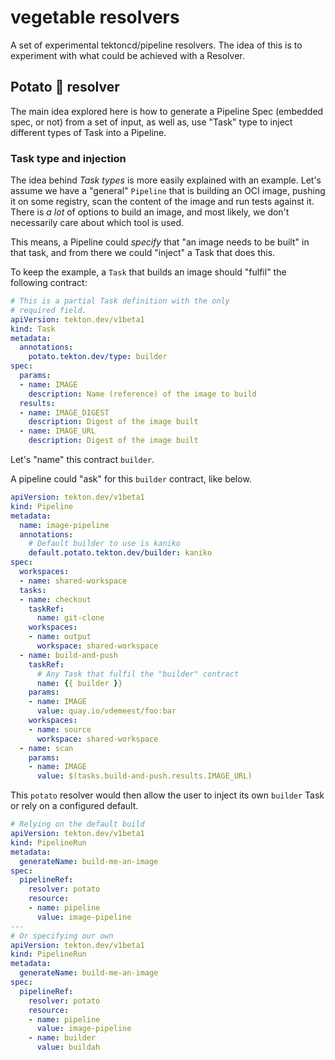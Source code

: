 # vegetable resolvers

A set of experimental tektoncd/pipeline resolvers. The idea of this is
to experiment with what could be achieved with a Resolver.

## Potato 🥔 resolver


The main idea explored here is how to generate a Pipeline Spec
(embedded spec, or not) from a set of input, as well as, use "Task"
type to inject different types of Task into a Pipeline.

### Task type and injection

The idea behind *Task types* is more easily explained with an
example. Let's assume we have a "general" `Pipeline` that is building
an OCI image, pushing it on some registry, scan the content of the
image and run tests against it.  There is *a lot* of options to build
an image, and most likely, we don't necessarily care about which tool
is used.

This means, a Pipeline could *specify* that "an image needs to be
built" in that task, and from there we could "inject" a Task that does
this.

To keep the example, a `Task` that builds an image should "fulfil" the
following contract:

```yaml
# This is a partial Task definition with the only
# required field.
apiVersion: tekton.dev/v1beta1
kind: Task
metadata:
  annotations:
    potato.tekton.dev/type: builder
spec:
  params:
  - name: IMAGE
    description: Name (reference) of the image to build
  results:
  - name: IMAGE_DIGEST
    description: Digest of the image built
  - name: IMAGE_URL
    description: Digest of the image built
```

Let's "name" this contract `builder`.

A pipeline could "ask" for this `builder` contract, like below.

```yaml
apiVersion: tekton.dev/v1beta1
kind: Pipeline
metadata:
  name: image-pipeline
  annotations:
    # Default builder to use is kaniko
    default.potato.tekton.dev/builder: kaniko
spec:
  workspaces:
  - name: shared-workspace
  tasks:
  - name: checkout
    taskRef:
      name: git-clone
    workspaces:
    - name: output
      workspace: shared-workspace
  - name: build-and-push
    taskRef:
      # Any Task that fulfil the "builder" contract
      name: {{ builder }}
    params:
    - name: IMAGE
      value: quay.io/vdemeest/foo:bar
    workspaces:
    - name: source
      workspace: shared-workspace
  - name: scan
    params:
    - name: IMAGE
      value: $(tasks.build-and-push.results.IMAGE_URL)
```

This `potato` resolver would then allow the user to inject its own
`builder` Task or rely on a configured default.

```yaml
# Relying on the default build
apiVersion: tekton.dev/v1beta1
kind: PipelineRun
metadata:
  generateName: build-me-an-image
spec:
  pipelineRef:
    resolver: potato
    resource:
    - name: pipeline
      value: image-pipeline
---
# Or specifying our own
apiVersion: tekton.dev/v1beta1
kind: PipelineRun
metadata:
  generateName: build-me-an-image
spec:
  pipelineRef:
    resolver: potato
    resource:
    - name: pipeline
      value: image-pipeline
    - name: builder
      value: buildah
```
